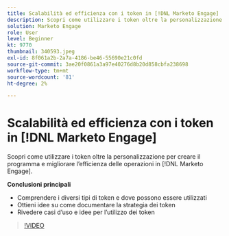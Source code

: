 ```yaml
---
title: Scalabilità ed efficienza con i token in [!DNL Marketo Engage]
description: Scopri come utilizzare i token oltre la personalizzazione per creare il programma e migliorare l’efficienza delle operazioni in [!DNL Marketo Engage].
solution: Marketo Engage
role: User
level: Beginner
kt: 9770
thumbnail: 340593.jpeg
exl-id: 8f061a2b-2a7a-4186-be46-55690e21c0fd
source-git-commit: 3ae20f0861a3a97e40276d8b20d858cbfa238698
workflow-type: tm+mt
source-wordcount: '81'
ht-degree: 2%

---
```


# Scalabilità ed efficienza con i token in [!DNL Marketo Engage]

Scopri come utilizzare i token oltre la personalizzazione per creare il programma e migliorare l’efficienza delle operazioni in [!DNL Marketo Engage].

**Conclusioni principali**

* Comprendere i diversi tipi di token e dove possono essere utilizzati
* Ottieni idee su come documentare la strategia dei token
* Rivedere casi d’uso e idee per l’utilizzo dei token

>[!VIDEO](https://video.tv.adobe.com/v/340593/?quality=12&learn=on)
